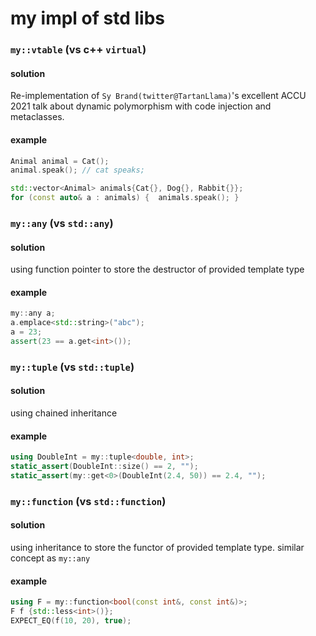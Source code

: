 # my impl of std libs

### `my::vtable` (vs c++ `virtual`)
#### solution
Re-implementation of `Sy Brand(twitter@TartanLlama)`'s excellent ACCU 2021 talk
about dynamic polymorphism with code injection and metaclasses.
#### example
```c++
Animal animal = Cat();
animal.speak(); // cat speaks;

std::vector<Animal> animals{Cat{}, Dog{}, Rabbit{}};
for (const auto& a : animals) {  animals.speak(); }
```

### `my::any` (vs `std::any`)
#### solution
using function pointer to store the destructor of provided template type
#### example
```c++
my::any a;
a.emplace<std::string>("abc");
a = 23;
assert(23 == a.get<int>());
```

### `my::tuple` (vs `std::tuple`)
#### solution
using chained inheritance
#### example
```c++
using DoubleInt = my::tuple<double, int>;
static_assert(DoubleInt::size() == 2, "");
static_assert(my::get<0>(DoubleInt(2.4, 50)) == 2.4, "");
```

### `my::function` (vs `std::function`)
#### solution
using inheritance to store the functor of provided template type. similar
concept as `my::any`
#### example
```c++
using F = my::function<bool(const int&, const int&)>;
F f {std::less<int>()};
EXPECT_EQ(f(10, 20), true);
```

